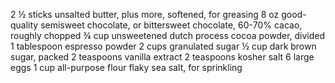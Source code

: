 2 ½ sticks unsalted butter, plus more, softened, for greasing
8 oz good-quality semisweet chocolate, or bittersweet chocolate, 60-70% cacao, roughly chopped
¾ cup unsweetened dutch process cocoa powder, divided
1 tablespoon espresso powder
2 cups granulated sugar
½ cup dark brown sugar, packed
2 teaspoons vanilla extract
2 teaspoons kosher salt
6 large eggs
1 cup all-purpose flour
flaky sea salt, for sprinkling